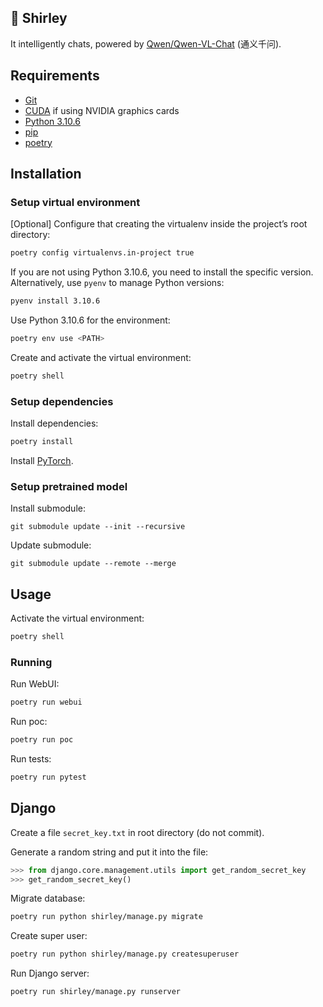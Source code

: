 ## 🦈 Shirley

It intelligently chats, powered by [Qwen/Qwen-VL-Chat](https://huggingface.co/Qwen/Qwen-VL-Chat) (通义千问).

## Requirements

- [Git](https://git-scm.com/)
- [CUDA](https://developer.nvidia.com/cuda-toolkit) if using NVIDIA graphics cards
- [Python 3.10.6](https://www.python.org/downloads/release/python-3106/)
- [pip](https://pypi.org/project/pip/)
- [poetry](https://python-poetry.org/)

## Installation

### Setup virtual environment

[Optional] Configure that creating the virtualenv inside the project’s root directory:
```bash
poetry config virtualenvs.in-project true
```

If you are not using Python 3.10.6, you need to install the specific version. Alternatively, use `pyenv` to manage Python versions:
```bash
pyenv install 3.10.6
```

Use Python 3.10.6 for the environment:
```bash
poetry env use <PATH>
```

Create and activate the virtual environment:
```bash
poetry shell
```

### Setup dependencies

Install dependencies:
```bash
poetry install
```

Install [PyTorch](https://pytorch.org/get-started/locally/).

### Setup pretrained model

Install submodule:
```
git submodule update --init --recursive
```

Update submodule:
```
git submodule update --remote --merge
```

## Usage

Activate the virtual environment:
```bash
poetry shell
```

### Running

Run WebUI:
```bash
poetry run webui
```

Run poc:
```bash
poetry run poc
```

Run tests:
```bash
poetry run pytest
```

## Django

Create a file `secret_key.txt` in root directory (do not commit).

Generate a random string and put it into the file:
```python
>>> from django.core.management.utils import get_random_secret_key
>>> get_random_secret_key()
```

Migrate database:
```bash
poetry run python shirley/manage.py migrate
```

Create super user:
```bash
poetry run python shirley/manage.py createsuperuser
```

Run Django server:
```bash
poetry run shirley/manage.py runserver
```
